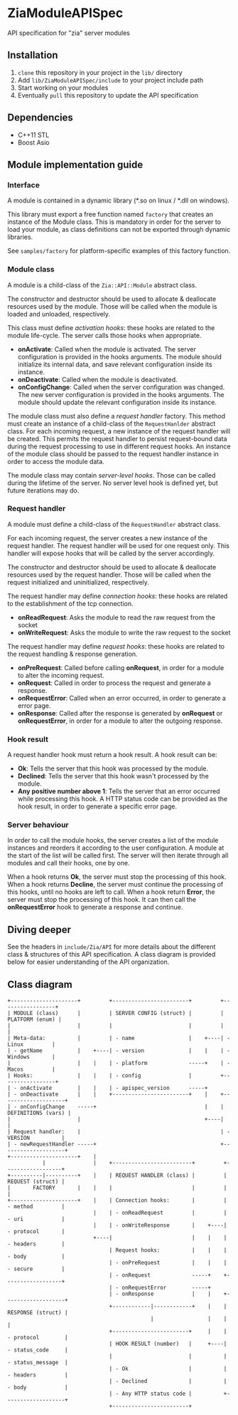 # ZiaModuleAPISpec

API specification for "zia" server modules

## Installation

1. `clone` this repository in your project in the `lib/` directory
2. Add `lib/ZiaModuleAPISpec/include` to your project include path
3. Start working on your modules 
4. Eventually `pull` this repository to update the API specification

## Dependencies

- C++11 STL
- Boost Asio

## Module implementation guide

### Interface

A module is contained in a dynamic library (*.so on linux / *.dll on windows).

This library must export a free function named `factory` that creates an instance of the Module class. This is mandatory in order for the server to load your module, as class definitions can not be exported through dynamic libraries.

See `samples/factory` for platform-specific examples of this factory function.

### Module class

A module is a child-class of the `Zia::API::Module` abstract class. 

The constructor and destructor should be used to allocate & deallocate resources used by the module. Those will be called when the module is loaded and unloaded, respectively.

This class must define *activation hooks*: these hooks are related to the module life-cycle. The server calls those hooks when appropriate.
- **onActivate**: Called when the module is activated. The server configuration is provided in the hooks arguments. The module should initialize its internal data, and save relevant configuration inside its instance.
- **onDeactivate**: Called when the module is deactivated.
- **onConfigChange**: Called when the server configuration was changed. The new server configuration is provided in the hooks arguments. The module should update the relevant configuration inside its instance.

The module class must also define a *request handler* factory. This method must create an instance of a child-class of the `RequestHanlder` abstract class. For each incoming request, a new instance of the request handler will be created. This permits the request handler to persist request-bound data during the request processing to use in different request hooks. An instance of the module class should be passed to the request handler instance in order to access the module data.

The module class may contain *server-level hooks*. Those can be called during the lifetime of the server. No server level hook is defined yet, but future iterations may do.

### Request handler

A module must define a child-class of the `RequestHandler` abstract class.

For each incoming request, the server creates a new instance of the request handler. The request handler will be used for one request only. This handler will expose hooks that will be called by the server accordingly.

The constructor and destructor should be used to allocate & deallocate resources used by the request handler. Those will be called when the request initialized and uninitialized, respectively.

The request handler may define *connection hooks*: these hooks are related to the establishment of the tcp connection.
- **onReadRequest**: Asks the module to read the raw request from the socket
- **onWriteRequest**: Asks the module to write the raw request to the socket

The request handler may define *request hooks*: these hooks are related to the request handling & response generation.
- **onPreRequest**: Called before calling **onRequest**, in order for a module to alter the incoming request.
- **onRequest**: Called in order to process the request and generate a response.
- **onRequestError**: Called when an error occurred, in order to generate a error page.
- **onResponse**: Called after the response is generated by **onRequest** or **onRequestError**, in order for a module to alter the outgoing response.

### Hook result

A request handler hook must return a hook result. A hook result can be:
- **Ok**: Tells the server that this hook was processed by the module.
- **Declined**: Tells the server that this hook wasn't processed by the module.
- **Any positive number above 1**: Tells the server that an error occurred while processing this hook. A HTTP status code can be provided as the hook result, in order to generate a specific error page.

### Server behaviour

In order to call the module hooks, the server creates a list of the module instances and reorders it according to the user configuration. A module at the start of the list will be called first. The server will then iterate through all modules and call their hooks, one by one.

When a hook returns **Ok**, the server must stop the processing of this hook.
When a hook returns **Decline**, the server must continue the processing of this hooks, until no hooks are left to call.
When a hook return **Error**, the server must stop the processing of this hook. It can then call the **onRequestError** hook to generate a response and continue.

## Diving deeper

See the headers in `include/Zia/API` for more details about the different class & structures of this API specification. A class diagram is provided below for easier understanding of the API organization.

## Class diagram

```
+---------------------+         +------------------------+         +-----------------+   
| MODULE (class)      |         | SERVER CONFIG (struct) |         | PLATFORM (enum) |   
|                     |         |                        |         |                 |   
| Meta-data:          |         | - name                 |    +----| - Linux         |   
| - getName           |    +----| - version              |    |    | - Windows       |   
|                     |    |    | - platform             -----+    | - Macos         |   
| Hooks:              |    |    | - config               |         +-----------------+   
| - onActivate        |    |    | - apispec_version      -----+                          
| - onDeactivate      |    |    +------------------------+    |    +--------------------+
| - onConfigChange    -----+                                  |    | DEFINITIONS (vars) |
|                     |                                       +----|                    |
| Request handler:    |                                            | - VERSION          |
| - newRequestHandler -----+                                       +--------------------+
+---------------------+    |                                                             
           |               |    +-------------------------+         +------------------+ 
+----------|----------+    |    | REQUEST HANDLER (class) |         | REQUEST (struct) | 
|       FACTORY       |    |    |                         |         |                  | 
+---------------------+    |    | Connection hooks:       |         | - method         | 
                           |    | - onReadRequest         |         | - uri            | 
                           |    | - onWriteResponse       |    +----| - protocol       | 
                           +----|                         |    |    | - headers        | 
                                | Request hooks:          |    |    | - body           | 
                                | - onPreRequest          |    |    | - secure         | 
                                | - onRequest             -----+    +------------------+ 
                                | - onRequestError        -----+                         
                                | - onResponse            |    |    +-------------------+
                                +------------|------------+    |    | RESPONSE (struct) |
                                             |                 |    |                   |
                                +------------------------+     |    | - protocol        |
                                | HOOK RESULT (number)   |     +----| - status_code     |
                                |                        |          | - status_message  |
                                | - Ok                   |          | - headers         |
                                | - Declined             |          | - body            |
                                | - Any HTTP status code |          +-------------------+
                                +------------------------+                               
```
